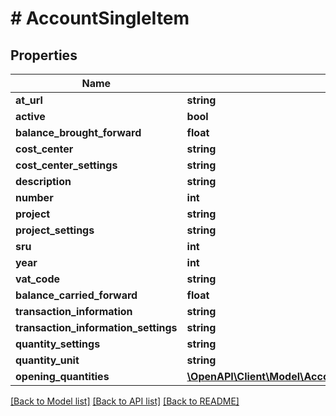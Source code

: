# # AccountSingleItem

## Properties

Name | Type | Description | Notes
------------ | ------------- | ------------- | -------------
**at_url** | **string** |  | [optional]
**active** | **bool** |  | [optional]
**balance_brought_forward** | **float** |  | [optional]
**cost_center** | **string** |  | [optional]
**cost_center_settings** | **string** |  | [optional]
**description** | **string** |  |
**number** | **int** |  |
**project** | **string** |  | [optional]
**project_settings** | **string** |  | [optional]
**sru** | **int** |  | [optional]
**year** | **int** |  | [optional]
**vat_code** | **string** |  | [optional]
**balance_carried_forward** | **float** |  | [optional]
**transaction_information** | **string** |  | [optional]
**transaction_information_settings** | **string** |  | [optional]
**quantity_settings** | **string** |  | [optional]
**quantity_unit** | **string** |  | [optional]
**opening_quantities** | [**\OpenAPI\Client\Model\AccountSingleItemOpeningQuantities[]**](AccountSingleItemOpeningQuantities.md) |  | [optional]

[[Back to Model list]](../../README.md#models) [[Back to API list]](../../README.md#endpoints) [[Back to README]](../../README.md)

